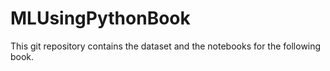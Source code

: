 # MLUsingPythonBook

This git repository contains the dataset and the notebooks for the following book.

